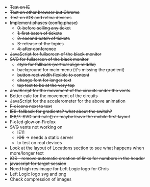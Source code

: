 * ~~Test on IE~~
* ~~Test on other browser but Chrome~~
* ~~Test on iOS and retina devices~~
* ~~Implement phases (config.phase)~~
	* ~~0: before selling any ticket~~
	* ~~1: first batch of tickets~~
	* ~~2: second batch of tickets~~
	* ~~3: release of the topics~~
	* ~~4: after conference~~
* ~~JavaScript for fullscreen of the black monitor~~
* ~~SVG for fullscreen of the black monitor~~
	* ~~style for fallback (vertical align middle)~~
	* ~~background for main menu (it's missing the gradient)~~
	* ~~button rect width flexible to content~~
	* ~~change font for longer text~~
	* ~~top text to be at the very top~~
* ~~JavaScript for the movement of the circuits under the vents~~
* Better calc for the movement of the circuits
* JavaScript for the accelerometer for the above animation
* ~~Fix icons next to text~~
* ~~IE9: fallback for gradients? what about the switch?~~
* ~~IE8/7: SVG and calc() or maybe leave the mobile first layout~~
* ~~Fix led glow on Firefox~~
* SVG vents not working on
	* IE11
	* ~~iOS~~ -> needs a static server
	* to test on real devices
* Look at the layout of Locations section to see what happens when more/longer text
* ~~iOS - remove automatic creation of links for numbers in the header~~
* ~~javascript for target session~~
* ~~Need high res image for Left Logic logo for Chris~~
* Left Logic logo svg and png
* Check compression of images